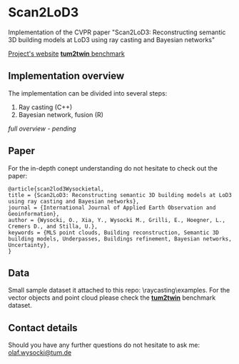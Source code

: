 # Scan2LoD3
Implementation of the CVPR paper "Scan2LoD3: Reconstructing semantic 3D building models at LoD3 using ray casting and Bayesian networks"

[Project's website](https://sites.google.com/view/olafwysocki/papers/scan2lod3) [**tum2twin** benchmark](https://github.com/tum-gis/tum2twin)

## Implementation overview

The implementation can be divided into several steps:
1. Ray casting (C++) 
2. Bayesian network, fusion (R)

*full overview - pending*

## Paper

For the in-depth conept understanding do not hesitate to check out the paper:

```plain
@article{scan2lod3Wysockietal,
title = {Scan2LoD3: Reconstructing semantic 3D building models at LoD3 using ray casting and Bayesian networks},
journal = {International Journal of Applied Earth Observation and Geoinformation},
author = {Wysocki, O., Xia, Y., Wysocki M., Grilli, E., Hoegner, L., Cremers D., and Stilla, U.},
keywords = {MLS point clouds, Building reconstruction, Semantic 3D building models, Underpasses, Buildings refinement, Bayesian networks, Uncertainty},
}
```

## Data

Small sample dataset it attached to this repo: \raycasting\examples. For the vector objects and point cloud please check the [**tum2twin**](https://github.com/tum-gis/tum2twin) benchmark dataset.

## Contact details

Should you have any further questions do not hesitate to ask me: olaf.wysocki@tum.de
